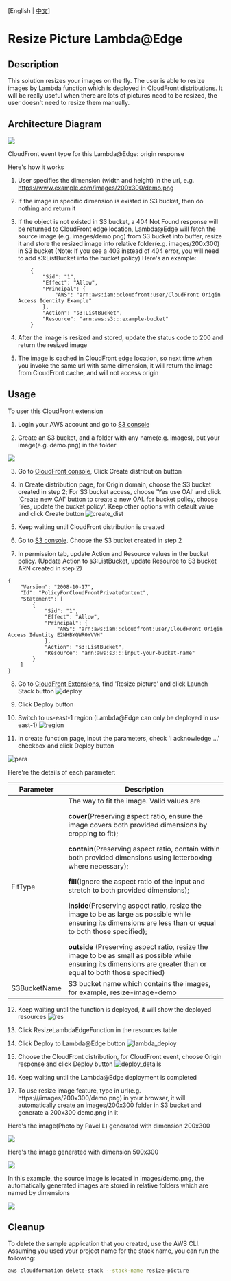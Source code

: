 [English | [中文](./README-cn.md)]

# Resize Picture Lambda@Edge

## Description

This solution resizes your images on the fly. The user is able to resize images by Lambda function which is deployed in CloudFront distributions. It will be really useful when there are lots of pictures need to be resized, the user doesn't need to resize them manually.


## Architecture Diagram

<img src='../../../docs/images/resize-picture/resize-picture.png'>

CloudFront event type for this Lambda@Edge: origin response

Here's how it works 


1. User specifies the dimension (width and height) in the url, e.g. https://www.example.com/images/200x300/demo.png

2. If the image in specific dimension is existed in S3 bucket, then do nothing and return it
   
3. If the object is not existed in S3 bucket, a 404 Not Found response will be returned to CloudFront edge location, Lambda@Edge will fetch the source image (e.g. images/demo.png) from S3 bucket into buffer, resize it and store the resized image into relative folder(e.g. images/200x300) in S3 bucket
  (Note: If you see a 403 instead of 404 error, you will need to add s3:ListBucket into the bucket policy)
    Here's an example:
    ```
        {
            "Sid": "1",
            "Effect": "Allow",
            "Principal": {
                "AWS": "arn:aws:iam::cloudfront:user/CloudFront Origin Access Identity Example"
            },
            "Action": "s3:ListBucket",
            "Resource": "arn:aws:s3:::example-bucket"
        }
    ```

   
4. After the image is resized and stored, update the status code to 200 and return the resized image
   
5. The image is cached in CloudFront edge location, so next time when you invoke the same url with same dimension, it will return the image from CloudFront cache, and will not access origin

## Usage

To user this CloudFront extension

1. Login your AWS account and go to [S3 console](https://s3.console.aws.amazon.com/s3/home)

2. Create an S3 bucket, and a folder with any name(e.g. images), put your image(e.g. demo.png) in the folder
   
<img src='../../../docs/images/resize-picture/S3-file-no-generation.png'>

3. Go to [CloudFront console](https://us-east-1.console.aws.amazon.com/cloudfront/), Click Create distribution button

4. In Create distribution page, for Origin domain, choose the S3 bucket created in step 2; For S3 bucket access, choose 'Yes use OAI' and click 'Create new OAI' button to create a new OAI. for bucket policy, choose 'Yes, update the bucket policy'. Keep other options with default value and click Create button
  ![create_dist](./images/create_dist.png)

5. Keep waiting until CloudFront distribution is created

6. Go to [S3 console](https://s3.console.aws.amazon.com/s3/home). Choose the S3 bucket created in step 2

7. In permission tab, update Action and Resource values in the bucket policy. (Update Action to s3:ListBucket, update Resource to S3 bucket ARN created in step 2)

```
{
    "Version": "2008-10-17",
    "Id": "PolicyForCloudFrontPrivateContent",
    "Statement": [
        {
            "Sid": "1",
            "Effect": "Allow",
            "Principal": {
                "AWS": "arn:aws:iam::cloudfront:user/CloudFront Origin Access Identity E2NHBYQWR0YVVH"
            },
            "Action": "s3:ListBucket",
            "Resource": "arn:aws:s3:::input-your-bucket-name"
        }
    ]
}
```


8. Go to [CloudFront Extensions](https://awslabs.github.io/aws-cloudfront-extensions/en/deployment/), find 'Resize picture' and click Launch Stack button
![deploy](./images/deployment.png)

9. Click Deploy button

10. Switch to us-east-1 region (Lambda@Edge can only be deployed in us-east-1)
![region](./images/region.png)

11. In create function page, input the parameters, check 'I acknowledge ...' checkbox and click Deploy button

![para](./images/para.png)


   Here're the details of each parameter:

  | Parameter | Description |
  |  ----  | ----  | 
  | FitType | The way to fit the image. Valid values are </p><b>cover</b>(Preserving aspect ratio, ensure the image covers both provided dimensions by cropping to fit); </p><b>contain</b>(Preserving aspect ratio, contain within both provided dimensions using letterboxing where necessary); </p><b>fill</b>(Ignore the aspect ratio of the input and stretch to both provided dimensions); </p><b>inside</b>(Preserving aspect ratio, resize the image to be as large as possible while ensuring its dimensions are less than or equal to both those specified); </p><b>outside</b> (Preserving aspect ratio, resize the image to be as small as possible while ensuring its dimensions are greater than or equal to both those specified) |
  | S3BucketName | S3 bucket name which contains the images, for example, resize-image-demo |

12. Keep waiting until the function is deployed, it will show the deployed resources
  ![res](./images/res.png)
13. Click ResizeLambdaEdgeFunction in the resources table
14. Click Deploy to Lambda@Edge button
  ![lambda_deploy](./images/lambda_deploy.png)

15. Choose the CloudFront distribution, for CloudFront event, choose Origin response and click Deploy button
  ![deploy_details](./images/deploy_details.png)

16. Keep waiting until the Lambda@Edge deployment is completed

17. To use resize image feature, type in url(e.g. https://<CloudFrontUrl>/images/200x300/demo.png) in your browser, it will automatically create an images/200x300 folder in S3 bucket and generate a 200x300 demo.png in it

  Here's the image(Photo by Pavel L) generated with dimension 200x300

  <img src='../../../docs/images/resize-picture/ue.png'>

  Here's the image generated with dimension 500x300

  <img src='../../../docs/images/resize-picture/ue500.png'>

  In this example, the source image is located in images/demo.png, the automatically generated images are stored in relative folders which are named by dimensions

  <img src='../../../docs/images/resize-picture/S3-file.png'>



## Cleanup

To delete the sample application that you created, use the AWS CLI. Assuming you used your project name for the stack name, you can run the following:

```bash
aws cloudformation delete-stack --stack-name resize-picture
```

